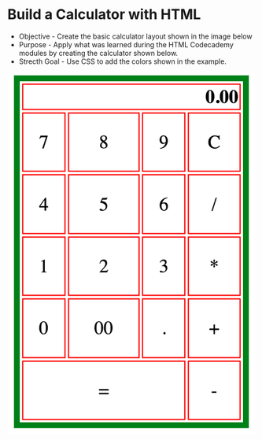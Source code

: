 # Build a Calculator with HTML

* Objective - Create the basic calculator layout shown in the image below
* Purpose - Apply what was learned during the HTML Codecademy modules by creating the calculator shown below.
* Strecth Goal - Use CSS to add the colors shown in the example.

![Calculator Img](./assets/calc-img.png)
